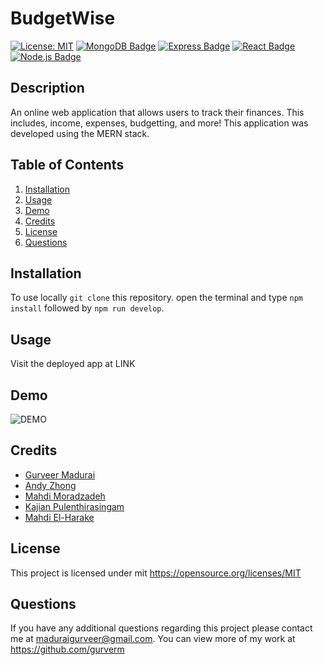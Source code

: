# BudgetWise

[![License: MIT](https://img.shields.io/badge/License-MIT-yellow.svg)](https://opensource.org/licenses/MIT)
[![MongoDB Badge](https://img.shields.io/badge/MongoDB-4EA94B?style=for-the-badge&logo=mongodb&logoColor=white)](https://www.mongodb.com/)
[![Express Badge](https://img.shields.io/badge/Express-000?logo=express&logoColor=fff&style=flat)](https://expressjs.com/)
[![React Badge](https://img.shields.io/badge/React-20232A?style=for-the-badge&logo=react&logoColor=61DAFB)](https://react.dev/)
[![Node.js Badge](https://img.shields.io/badge/Node.js-393?logo=nodedotjs&logoColor=fff&style=flat)](https://nodejs.org/en)

## Description

An online web application that allows users to track their finances. This includes, income, expenses, budgetting, and more! This application was developed using the MERN stack.

## Table of Contents

1. [Installation](#installation)
2. [Usage](#usage)
3. [Demo](#demo)
4. [Credits](#credits)
5. [License](#license)
6. [Questions](#questions)

## Installation

To use locally `git clone` this repository. open the terminal and type `npm install` followed by `npm run develop`.

## Usage

Visit the deployed app at LINK

## Demo

![DEMO]()

## Credits

- [Gurveer Madurai](https://github.com/gurverm)
- [Andy Zhong](https://github.com/TimeBytes)
- [Mahdi Moradzadeh](https://github.com/Mahdi-Moradzadeh)
- [Kajian Pulenthirasingam](https://github.com/kajianpulenthirasingam)
- [Mahdi El-Harake](https://github.com/mahdi83777)

## License

This project is licensed under mit
https://opensource.org/licenses/MIT

## Questions

If you have any additional questions regarding this project please contact me at maduraigurveer@gmail.com.
You can view more of my work at https://github.com/gurverm
